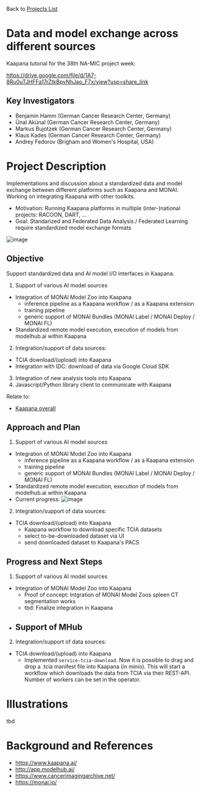 Back to [Projects List](../../README.md#ProjectsList)

# Data and model exchange across different sources

Kaapana tutorial for the 38th NA-MIC project week:

https://drive.google.com/file/d/1A7-8Ru0uTJHFFa17rZtkBpvNhJao_F7x/view?usp=share_link

## Key Investigators

- Benjamin Hamm (German Cancer Research Center, Germany)
- Ünal Akünal (German Cancer Research Center, Germany)
- Markus Bujotzek (German Cancer Research Center, Germany)
- Klaus Kades (German Cancer Research Center, Germany)
- Andrey Fedorov (Brigham and Women's Hospital, USA)

# Project Description

Implementations and discussion about a standardized data and model exchange between different platforms such as Kaapana and MONAI. Working on integrating Kaapana with other toolkits.
- Motivation: Running Kaapana platforms in multiple (inter-)national projects: RACOON, DART, ...
- Goal: Standarized and Federated Data Analysis / Federated Learning require standardized model exchange formats

![image](https://user-images.githubusercontent.com/103252889/215480450-23dfe16c-fd20-473a-a185-9e0262a275c0.png)


## Objective

<!-- Describe here WHAT you would like to achieve (what you will have as end result). -->

Support standardized data and AI model I/O interfaces in Kaapana.

1. Support of various AI model sources
- Integration of MONAI Model Zoo into Kaapana
     - inference pipeline as a Kaapana workflow / as a Kaapana extension
     - training pipeline
     - generic support of MONAI Bundles (MONAI Label / MONAI Deploy / MONAI FL)
- Standardized remote model execution, execution of models from modelhub.ai within Kaapana
2. Integration/support of data sources:
- TCIA download/(upload) into Kaapana 
- Integration with IDC: download of data via Google Cloud SDK
3. Integration of new analysis tools into Kaapana
4. Javascript/Python library client to communicate with Kaapana

Relate to:
- [Kaapana overall](https://github.com/NA-MIC/ProjectWeek/tree/master/PW38_2023_GranCanaria/Projects/Kaapana_overall)

## Approach and Plan

1. Support of various AI model sources
- Integration of MONAI Model Zoo into Kaapana
     - inference pipeline as a Kaapana workflow / as a Kaapana extension
     - training pipeline
     - generic support of MONAI Bundles (MONAI Label / MONAI Deploy / MONAI FL)
- Standardized remote model execution, execution of models from modelhub.ai within Kaapana
- Current progress:
![image](https://user-images.githubusercontent.com/103252889/215465416-394f3a57-176b-469b-a6ce-505bd359908b.png)

2. Integration/support of data sources:
- TCIA download/(upload) into Kaapana
     - Kaapana workflow to download specific TCIA datasets
     - select to-be-downloaded dataset via UI
     - send downloaded dataset to Kaapana's PACS

## Progress and Next Steps

1. Support of various AI model sources
- Integration of MONAI Model Zoo into Kaapana
     - Proof of concept: Intgration of MONAI Model Zoos spleen CT segmentation works
     - tbd: Finalize integration in Kaapana
- Support of MHub
     - 

2. Integration/support of data sources:
- TCIA download/(upload) into Kaapana
     - Implemented `service-tcia-download`. Now it is possible to drag and drop a .tcia manifest file into Kaapana (in minio). This will start a workflow which                downloads the data from TCIA via their REST-API. Number of workers can be set in the operator.

# Illustrations

<!-- Add pictures and links to videos that demonstrate what has been accomplished.
![Description of picture](Example2.jpg)
![Some more images](Example2.jpg)
-->

tbd

# Background and References

- https://www.kaapana.ai/
- http://app.modelhub.ai/
- https://www.cancerimagingarchive.net/
- https://monai.io/

<!-- If you developed any software, include link to the source code repository. If possible, also add links to sample data, and to any relevant publications. -->
